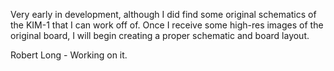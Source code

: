 Very early in development, although I did find some original schematics of the KIM-1 that I can work off of. Once I receive some high-res images of the original board, I will begin creating a proper schematic and board layout. 

Robert Long - Working on it. 

